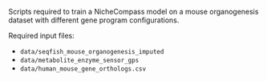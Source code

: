 Scripts required to train a NicheCompass model on a mouse organogenesis dataset with different gene program configurations.

Required input files:

- `data/seqfish_mouse_organogenesis_imputed`
- `data/metabolite_enzyme_sensor_gps`
- `data/human_mouse_gene_orthologs.csv`